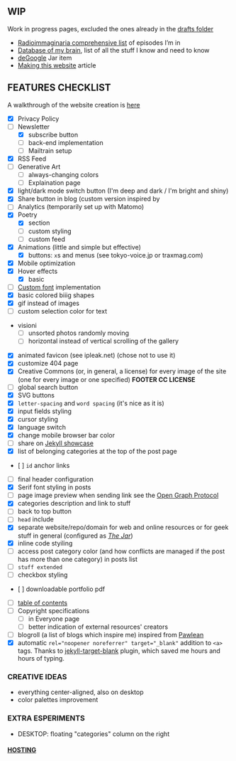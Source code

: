 ## WIP

Work in progress pages, excluded the ones already in the [drafts folder](/_drafts)

- [Radioimmaginaria comprehensive list](/pages/radioimmaginaria-database.md) of episodes I’m in
- [Database of my brain](/_jar/2020-06-04-brain-database.md), list of all the stuff I know and need to know
- [deGoogle](/_jar/2020-06-03-deGoogle.md) Jar item
- [Making this website](/_posts/2020-04-18-Making-this-website.md) article

## FEATURES CHECKLIST

A walkthrough of the website creation is [here](https://tommiboom.tk/themakingof)

- [x] Privacy Policy
- [ ] Newsletter
	- [x] subscribe button
	- [ ] back-end implementation
	- [ ] Mailtrain setup
- [x] RSS Feed
- [ ] Generative Art
	- [ ] always-changing colors
	- [ ] Explaination page
- [x] light/dark mode switch button (I'm deep and dark / I'm bright and shiny)
- [x] Share button in blog (custom version inspired by 
- [ ] Analytics (temporarily set up with Matomo)
- [x] Poetry
	- [x] section
	- [ ] custom styling
	- [ ] custom feed
- [x] Animations (little and simple but effective)
	- [x] buttons: `x`s and menus (see tokyo-voice.jp or traxmag.com)
- [x] Mobile optimization
- [x] Hover effects
	- [x] basic
- [ ] [Custom font](https://xplosionmind.tk/Typography#Custom-font) implementation
- [x] basic colored biiig shapes
- [x] gif instead of images 
- [ ] custom selection color for text
- visioni
    - [ ] unsorted photos randomly moving
    - [ ] horizontal instead of vertical scrolling of the gallery
- [x] animated favicon (see ipleak.net) (chose not to use it)
- [x] customize 404 page
- [x] Creative Commons (or, in general, a license) for every image of the site (one for every image or one specified) **FOOTER CC LICENSE**
- [ ] global search button
- [x] SVG buttons
- [x] `letter-spacing` and `word spacing` (it's nice as it is)
- [x] input fields styling
- [x] cursor styling
- [x] language switch
- [x] change mobile browser bar color
- [ ] share on [Jekyll showcase](https://github.com/planetjekyll/showcase)
- [x] list of belonging categories at the top of the post page
- [ ] `id` anchor links
- [ ] final header configuration
- [x] Serif font styling in posts
- [ ] page image preview when sending link see the [Open Graph Protocol](https://ogp.me/)
- [x] categories description and link to stuff
- [ ] back to top button
- [ ] `head` include
- [x] separate website/repo/domain for web and online resources or for geek stuff in general (configured as _[The Jar](xplosionmind.tk/jar)_)
- [x] inline code styiling
- [ ] access post category color (and how conflicts are managed if the post has more than one category) in posts list
- [ ] `stuff extended`
- [ ] checkbox styling
- [ ] downloadable portfolio pdf
- [ ] [table of contents](https://github.com/allejo/jekyll-toc)
- [ ] Copyright specifications
	- [ ] in Everyone page
	- [ ] better indication of external resources' creators
- [ ] blogroll (a list of blogs which inspire me) inspired from [Pawlean](https://pawlean.com/blogroll)
- [x] automatic `rel="noopener noreferrer" target="_blank"` addition to `<a>` tags. Thanks to [jekyll-target-blank](https://github.com/keithmifsud/jekyll-target-blank) plugin, which saved me hours and hours of typing.

### CREATIVE IDEAS

- everything center-aligned, also on desktop
- color palettes improvement

### EXTRA ESPERIMENTS

- DESKTOP: floating "categories" column on the right

#### [HOSTING](https://forum.privacytools.io/t/privacy-friendly-source-code-hosting-recommendations/3316)
